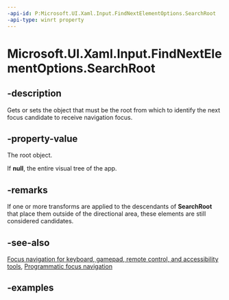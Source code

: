 ```yaml
---
-api-id: P:Microsoft.UI.Xaml.Input.FindNextElementOptions.SearchRoot
-api-type: winrt property
---
```


<!-- Property syntax.
public DependencyObject SearchRoot { get;  set; }
-->

# Microsoft.UI.Xaml.Input.FindNextElementOptions.SearchRoot

## -description
Gets or sets the object that must be the root from which to identify the next focus candidate to receive navigation focus.

## -property-value
The root object. 

If **null**, the entire visual tree of the app.

## -remarks

If one or more transforms are applied to the descendants of **SearchRoot**
that place them outside of the directional area, these elements are still considered candidates.


## -see-also
[Focus navigation for keyboard, gamepad, remote control, and accessibility tools](/windows/apps/design/input/focus-navigation), [Programmatic focus navigation](/windows/apps/design/input/focus-navigation-programmatic)


## -examples

